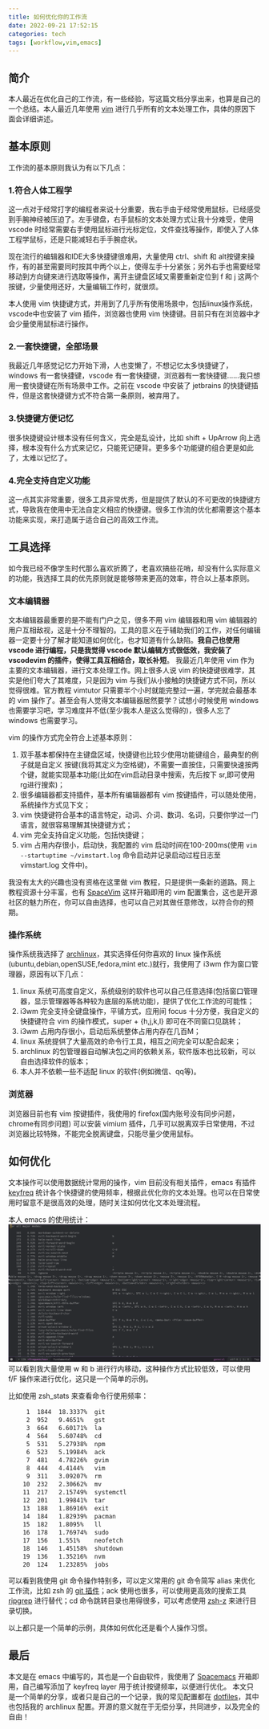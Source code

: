 ```yaml
---
title: 如何优化你的工作流
date: 2022-09-21 17:52:15
categories: tech
tags: [workflow,vim,emacs]
---
```


## 简介
本人最近在优化自己的工作流，有一些经验，写这篇文档分享出来，也算是自己的一个总结。本人最近几年使用 [vim](https://www.vim.org/) 进行几乎所有的文本处理工作，具体的原因下面会详细讲述。

## 基本原则
工作流的基本原则我认为有以下几点：<!-- more -->
### 1.符合人体工程学
这一点对于经常打字的编程者来说十分重要，我右手由于经常使用鼠标，已经感受到手腕神经被压迫了。左手键盘，右手鼠标的文本处理方式让我十分难受，使用 vscode 时经常需要右手使用鼠标进行光标定位，文件查找等操作，即使入了人体工程学鼠标，还是只能减轻右手手腕症状。

现在流行的编辑器和IDE大多快捷键很难用，大量使用 ctrl、shift 和 alt按键来操作，有的甚至需要同时按其中两个以上，使得左手十分紧张；另外右手也需要经常移动到方向键来进行选取等操作，离开主键盘区域又需要重新定位到 f 和 j 这两个按键，少量使用还好，大量编辑工作时，就很烦。

本人使用 vim 快捷键方式，并用到了几乎所有使用场景中，包括linux操作系统，vscode中也安装了 vim 插件，浏览器也使用 vim 快捷键。目前只有在浏览器中才会少量使用鼠标进行操作。

### 2.一套快捷键，全部场景
我最近几年感觉记忆力开始下滑，人也变懒了，不想记忆太多快捷键了，windows 有一套快捷键，vscode 有一套快捷键，浏览器有一套快捷键……我只想用一套快捷键在所有场景中工作。之前在 vscode 中安装了 jetbrains 的快捷键插件，但是这套快捷键方式不符合第一条原则，被弃用了。

### 3.快捷键方便记忆
很多快捷键设计根本没有任何含义，完全是乱设计，比如 shift + UpArrow 向上选择，根本没有什么方式来记忆，只能死记硬背。更多多个功能键的组合更是如此了，太难以记忆了。

### 4.完全支持自定义功能
这一点其实非常重要，很多工具非常优秀，但是提供了默认的不可更改的快捷键方式，导致我在使用中无法自定义相应的快捷键。很多工作流的优化都需要这个基本功能来实现，来打造属于适合自己的高效工作流。

## 工具选择
如今我已经不像学生时代那么喜欢折腾了，老喜欢搞些花哨，却没有什么实际意义的功能，我选择工具的优先原则就是能够带来更高的效率，符合以上基本原则。
### 文本编辑器
文本编辑器最重要的是不能有门户之见，很多不用 vim 编辑器和用 vim 编辑器的用户互相敌视，这是十分不理智的。工具的意义在于辅助我们的工作，对任何编辑器一定要十分了解才能知道如何优化，也才知道有什么缺陷。**我自己也使用 vscode 进行编程，只是我觉得 vscode 默认编辑方式很低效，我安装了 vscodevim 的插件，使得工具互相结合，取长补短**。
我最近几年使用 vim 作为主要的文本编辑器，进行文本处理工作。网上很多人说 vim 的快捷键很难学，其实是他们夸大了其难度，只是因为 vim 与我们从小接触的快捷键方式不同，所以觉得很难。官方教程 vimtutor 只需要半个小时就能完整过一遍，学完就会最基本的 vim 操作了。甚至会有人觉得文本编辑器居然要学？试想小时候使用 windows 也需要学习吧，学习难度并不低(至少我本人是这么觉得的)，很多人忘了 windows 也需要学习。

vim 的操作方式完全符合上述基本原则：
1. 双手基本都保持在主键盘区域，快捷键也比较少使用功能键组合，最典型的例子就是自定义 <leader> 按键(我将其定义为空格键)，不需要一直按住，只需要快速按两个键，就能实现基本功能(比如在vim启动目录中搜索，先后按下 <space>sr,即可使用rg进行搜索)；
2. 很多编辑器都支持插件，基本所有编辑器都有 vim 按键插件，可以随处使用，系统操作方式见下文；
3. vim 快捷键符合基本的语言特定，动词、介词、数词、名词，只要你学过一门语言，就很容易理解其快捷键方式；
4. vim 完全支持自定义功能，包括快捷键；
5. vim 占用内存很小，启动快，我配置的 vim 启动时间在100-200ms(使用 ``vim --startuptime ~/vimstart.log`` 命令启动并记录启动过程日志至 vimstart.log 文件中)。

我没有太大的兴趣也没有资格在这里做 vim 教程，只是提供一条新的道路。网上教程资源十分丰富，也有 [SpaceVim](https://spacevim.org/cn/) 这样开箱即用的 vim 配置集合，这也是开源社区的魅力所在，你可以自由选择，也可以自己对其做任意修改，以符合你的预期。

### 操作系统
操作系统我选择了 [archlinux](https://archlinux.org/)，其实选择任何你喜欢的 linux 操作系统(ubuntu,debian,openSUSE,fedora,mint etc.)就行，我使用了 i3wm 作为窗口管理器，原因有以下几点：
1. linux 系统可高度自定义，系统级别的软件也可以自己任意选择(包括窗口管理器，显示管理器等各种较为底层的系统功能)，提供了优化工作流的可能性；
2. i3wm 完全支持全键盘操作，平铺方式，应用间 focus 十分方便，我自定义的快捷键符合 vim 的操作模式，super + {h,j,k,l} 即可在不同窗口见跳转；
3. i3wm 占用内存很小，启动后系统整体占用内存在几百M；
4. linux 系统提供了大量高效的命令行工具，相互之间完全可以配合起来；
5. archlinux 的包管理器自动解决包之间的依赖关系，软件版本也比较新，可以自由选择软件的版本；
6. 本人并不依赖一些不适配 linux 的软件(例如微信、qq等)。

### 浏览器
浏览器目前也有 vim 按键插件，我使用的 firefox(国内账号没有同步问题，chrome有同步问题) 可以安装 vimium 插件，几乎可以脱离双手日常使用，不过浏览器比较特殊，不能完全脱离键盘，只能尽量少使用鼠标。

## 如何优化

文本操作可以使用数据统计常用的操作，vim 目前没有相关插件，emacs 有插件 [keyfreq](https://github.com/dacap/keyfreq) 统计各个快捷键的使用频率，根据此优化你的文本处理。也可以在日常使用时留意不是很高效的处理，随时关注如何优化文本处理流程。

本人 emacs 的使用统计：
![](https://raw.githubusercontent.com/jadegong/dotfiles/master/emacs_keyfreq_statistics.png)
可以看到我大量使用 w 和 b 进行行内移动，这种操作方式比较低效，可以使用 f/F 操作来进行优化，这只是一个简单的示例。

比如使用 zsh_stats 来查看命令行使用频率：
```shell
     1	1844  18.3337%  git
     2	952   9.4651%   gst
     3	664   6.60171%  la
     4	564   5.60748%  cd
     5	531   5.27938%  npm
     6	523   5.19984%  ack
     7	481   4.78226%  gvim
     8	444   4.4144%   vim
     9	311   3.09207%  rm
    10	232   2.30662%  mv
    11	217   2.15749%  systemctl
    12	201   1.99841%  tar
    13	188   1.86916%  exit
    14	184   1.82939%  pacman
    15	182   1.8095%   ll
    16	178   1.76974%  sudo
    17	156   1.551%    neofetch
    18	146   1.45158%  shutdown
    19	136   1.35216%  nvm
    20	124   1.23285%  jobs
```
可以看到我使用 git 命令操作特别多，可以定义常用的 git 命令简写 alias 来优化工作流，比如 zsh 的 [git 插件](https://github.com/ohmyzsh/ohmyzsh/tree/master/plugins/git)；ack 使用也很多，可以使用更高效的搜索工具 [ripgrep](https://github.com/BurntSushi/ripgrep) 进行替代；cd 命令跳转目录也用得很多，可以考虑使用 [zsh-z](https://github.com/agkozak/zsh-z) 来进行目录切换。

以上都只是一个简单的示例，具体如何优化还是看个人操作习惯。

## 最后
本文是在 emacs 中编写的，其也是一个自由软件，我使用了 [Spacemacs](https://www.spacemacs.org/) 开箱即用，自己编写添加了 keyfreq layer 用于统计按键频率，以便进行优化。
本文只是一个简单的分享，或者只是自己的一个记录，我的常见配置都在 [dotfiles](https://github.com/jadegong/dotfiles)，其中也包括我的 archlinux 配置。开源的意义就在于无偿分享，共同进步，以及完全的自由！

